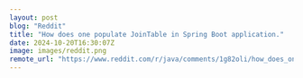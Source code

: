 ```yaml
---
layout: post
blog: "Reddit"
title: "How does one populate JoinTable in Spring Boot application."
date: 2024-10-20T16:30:07Z
image: images/reddit.png
remote_url: "https://www.reddit.com/r/java/comments/1g82oli/how_does_one_populate_jointable_in_spring_boot/"
---
```

